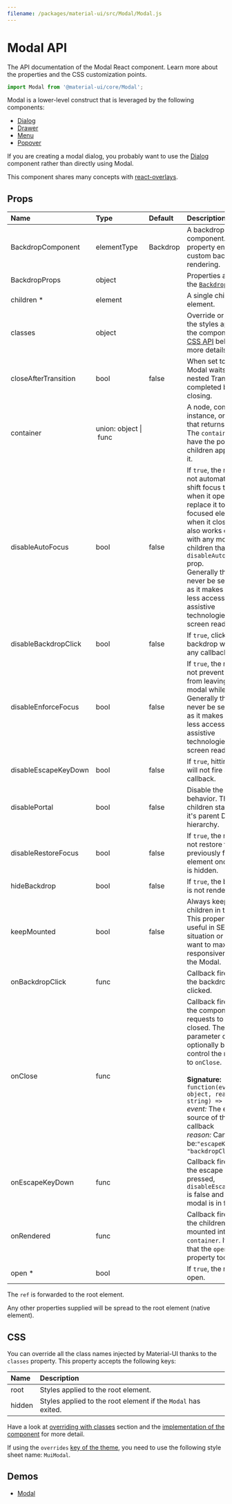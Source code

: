 ```yaml
---
filename: /packages/material-ui/src/Modal/Modal.js
---
```


<!--- This documentation is automatically generated, do not try to edit it. -->

# Modal API

<p class="description">The API documentation of the Modal React component. Learn more about the properties and the CSS customization points.</p>

```js
import Modal from '@material-ui/core/Modal';
```

Modal is a lower-level construct that is leveraged by the following components:

- [Dialog](/api/dialog/)
- [Drawer](/api/drawer/)
- [Menu](/api/menu/)
- [Popover](/api/popover/)

If you are creating a modal dialog, you probably want to use the [Dialog](/api/dialog/) component
rather than directly using Modal.

This component shares many concepts with [react-overlays](https://react-bootstrap.github.io/react-overlays/#modals).

## Props

| Name                                                     | Type                                                                            | Default                                    | Description                                                                                                                                                                                                                                                                                                                                                                |
| :------------------------------------------------------- | :------------------------------------------------------------------------------ | :----------------------------------------- | :------------------------------------------------------------------------------------------------------------------------------------------------------------------------------------------------------------------------------------------------------------------------------------------------------------------------------------------------------------------------- |
| <span class="prop-name">BackdropComponent</span>         | <span class="prop-type">elementType</span>                                      | <span class="prop-default">Backdrop</span> | A backdrop component. This property enables custom backdrop rendering.                                                                                                                                                                                                                                                                                                     |
| <span class="prop-name">BackdropProps</span>             | <span class="prop-type">object</span>                                           |                                            | Properties applied to the [`Backdrop`](/api/backdrop/) element.                                                                                                                                                                                                                                                                                                            |
| <span class="prop-name required">children&nbsp;\*</span> | <span class="prop-type">element</span>                                          |                                            | A single child content element.                                                                                                                                                                                                                                                                                                                                            |
| <span class="prop-name">classes</span>                   | <span class="prop-type">object</span>                                           |                                            | Override or extend the styles applied to the component. See [CSS API](#css) below for more details.                                                                                                                                                                                                                                                                        |
| <span class="prop-name">closeAfterTransition</span>      | <span class="prop-type">bool</span>                                             | <span class="prop-default">false</span>    | When set to true the Modal waits until a nested Transition is completed before closing.                                                                                                                                                                                                                                                                                    |
| <span class="prop-name">container</span>                 | <span class="prop-type">union:&nbsp;object&nbsp;&#124;<br>&nbsp;func<br></span> |                                            | A node, component instance, or function that returns either. The `container` will have the portal children appended to it.                                                                                                                                                                                                                                                 |
| <span class="prop-name">disableAutoFocus</span>          | <span class="prop-type">bool</span>                                             | <span class="prop-default">false</span>    | If `true`, the modal will not automatically shift focus to itself when it opens, and replace it to the last focused element when it closes. This also works correctly with any modal children that have the `disableAutoFocus` prop.<br>Generally this should never be set to `true` as it makes the modal less accessible to assistive technologies, like screen readers. |
| <span class="prop-name">disableBackdropClick</span>      | <span class="prop-type">bool</span>                                             | <span class="prop-default">false</span>    | If `true`, clicking the backdrop will not fire any callback.                                                                                                                                                                                                                                                                                                               |
| <span class="prop-name">disableEnforceFocus</span>       | <span class="prop-type">bool</span>                                             | <span class="prop-default">false</span>    | If `true`, the modal will not prevent focus from leaving the modal while open.<br>Generally this should never be set to `true` as it makes the modal less accessible to assistive technologies, like screen readers.                                                                                                                                                       |
| <span class="prop-name">disableEscapeKeyDown</span>      | <span class="prop-type">bool</span>                                             | <span class="prop-default">false</span>    | If `true`, hitting escape will not fire any callback.                                                                                                                                                                                                                                                                                                                      |
| <span class="prop-name">disablePortal</span>             | <span class="prop-type">bool</span>                                             | <span class="prop-default">false</span>    | Disable the portal behavior. The children stay within it's parent DOM hierarchy.                                                                                                                                                                                                                                                                                           |
| <span class="prop-name">disableRestoreFocus</span>       | <span class="prop-type">bool</span>                                             | <span class="prop-default">false</span>    | If `true`, the modal will not restore focus to previously focused element once modal is hidden.                                                                                                                                                                                                                                                                            |
| <span class="prop-name">hideBackdrop</span>              | <span class="prop-type">bool</span>                                             | <span class="prop-default">false</span>    | If `true`, the backdrop is not rendered.                                                                                                                                                                                                                                                                                                                                   |
| <span class="prop-name">keepMounted</span>               | <span class="prop-type">bool</span>                                             | <span class="prop-default">false</span>    | Always keep the children in the DOM. This property can be useful in SEO situation or when you want to maximize the responsiveness of the Modal.                                                                                                                                                                                                                            |
| <span class="prop-name">onBackdropClick</span>           | <span class="prop-type">func</span>                                             |                                            | Callback fired when the backdrop is clicked.                                                                                                                                                                                                                                                                                                                               |
| <span class="prop-name">onClose</span>                   | <span class="prop-type">func</span>                                             |                                            | Callback fired when the component requests to be closed. The `reason` parameter can optionally be used to control the response to `onClose`.<br><br>**Signature:**<br>`function(event: object, reason: string) => void`<br>_event:_ The event source of the callback<br>_reason:_ Can be:`"escapeKeyDown"`, `"backdropClick"`                                              |
| <span class="prop-name">onEscapeKeyDown</span>           | <span class="prop-type">func</span>                                             |                                            | Callback fired when the escape key is pressed, `disableEscapeKeyDown` is false and the modal is in focus.                                                                                                                                                                                                                                                                  |
| <span class="prop-name">onRendered</span>                | <span class="prop-type">func</span>                                             |                                            | Callback fired once the children has been mounted into the `container`. It signals that the `open={true}` property took effect.                                                                                                                                                                                                                                            |
| <span class="prop-name required">open&nbsp;\*</span>     | <span class="prop-type">bool</span>                                             |                                            | If `true`, the modal is open.                                                                                                                                                                                                                                                                                                                                              |

The `ref` is forwarded to the root element.

Any other properties supplied will be spread to the root element (native element).

## CSS

You can override all the class names injected by Material-UI thanks to the `classes` property.
This property accepts the following keys:

| Name                                  | Description                                                   |
| :------------------------------------ | :------------------------------------------------------------ |
| <span class="prop-name">root</span>   | Styles applied to the root element.                           |
| <span class="prop-name">hidden</span> | Styles applied to the root element if the `Modal` has exited. |

Have a look at [overriding with classes](/customization/overrides/#overriding-with-classes) section
and the [implementation of the component](https://github.com/mui-org/material-ui/blob/next/packages/material-ui/src/Modal/Modal.js)
for more detail.

If using the `overrides` [key of the theme](/customization/themes/#css),
you need to use the following style sheet name: `MuiModal`.

## Demos

- [Modal](/utils/modal/)
